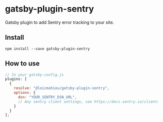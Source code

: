 # gatsby-plugin-sentry

Gatsby plugin to add Sentry error tracking to your site.

## Install

`npm install --save gatsby-plugin-sentry`

## How to use

```javascript
// In your gatsby-config.js
plugins: [
  {
    resolve: "@loicmahieu/gatsby-plugin-sentry",
    options: {
      dsn: "YOUR_SENTRY_DSN_URL",
      // Any sentry client settings, see https://docs.sentry.io/clients/node/config/#optional-settings
    }
  }
];
```
